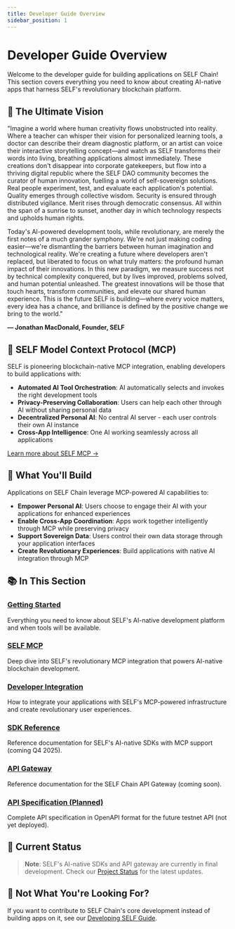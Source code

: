 ```yaml
---
title: Developer Guide Overview
sidebar_position: 1
---
```


# Developer Guide Overview

Welcome to the developer guide for building applications on SELF Chain! This section covers everything you need to know about creating AI-native apps that harness SELF's revolutionary blockchain platform.

## 🌟 The Ultimate Vision

"Imagine a world where human creativity flows unobstructed into reality. Where a teacher can whisper their vision for personalized learning tools, a doctor can describe their dream diagnostic platform, or an artist can voice their interactive storytelling concept—and watch as SELF transforms their words into living, breathing applications almost immediately. These creations don't disappear into corporate gatekeepers, but flow into a thriving digital republic where the SELF DAO community becomes the curator of human innovation, fuelling a world of self-sovereign solutions. Real people experiment, test, and evaluate each application's potential. Quality emerges through collective wisdom. Security is ensured through distributed vigilance. Merit rises through democratic consensus. All within the span of a sunrise to sunset, another day in which technology respects and upholds human rights.
 
Today's AI-powered development tools, while revolutionary, are merely the first notes of a much grander symphony. We're not just making coding easier—we're dismantling the barriers between human imagination and technological reality. We're creating a future where developers aren't replaced, but liberated to focus on what truly matters: the profound human impact of their innovations. In this new paradigm, we measure success not by technical complexity conquered, but by lives improved, problems solved, and human potential unleashed. The greatest innovations will be those that touch hearts, transform communities, and elevate our shared human experience. This is the future SELF is building—where every voice matters, every idea has a chance, and brilliance is defined by the positive change we bring to the world."
 
**— Jonathan MacDonald, Founder, SELF**

## 🚀 SELF Model Context Protocol (MCP)

SELF is pioneering blockchain-native MCP integration, enabling developers to build applications with:
- **Automated AI Tool Orchestration**: AI automatically selects and invokes the right development tools
- **Privacy-Preserving Collaboration**: Users can help each other through AI without sharing personal data
- **Decentralized Personal AI**: No central AI server - each user controls their own AI instance
- **Cross-App Intelligence**: One AI working seamlessly across all applications

[Learn more about SELF MCP →](mcp-integration.md)

## 🎯 What You'll Build

Applications on SELF Chain leverage MCP-powered AI capabilities to:
- **Empower Personal AI**: Users choose to engage their AI with your applications for enhanced experiences
- **Enable Cross-App Coordination**: Apps work together intelligently through MCP while preserving privacy
- **Support Sovereign Data**: Users control their own data storage through your application interfaces  
- **Create Revolutionary Experiences**: Build applications with native AI integration through MCP

## 📚 In This Section

### [Getting Started](getting-started.md)
Everything you need to know about SELF's AI-native development platform and when tools will be available.

### [SELF MCP](mcp-integration.md)
Deep dive into SELF's revolutionary MCP integration that powers AI-native blockchain development.

### [Developer Integration](developer-integration.md)
How to integrate your applications with SELF's MCP-powered infrastructure and create revolutionary user experiences.

### [SDK Reference](sdk-reference.md)
Reference documentation for SELF's AI-native SDKs with MCP support (coming Q4 2025).

### [API Gateway](api-gateway.md)
Reference documentation for the SELF Chain API Gateway (coming soon).

### [API Specification (Planned)](testnet-api-openapi.yaml)
Complete API specification in OpenAPI format for the future testnet API (not yet deployed).

## 🚧 Current Status

> **Note**: SELF's AI-native SDKs and API gateway are currently in final development. Check our [Project Status](/project-status) for the latest updates.

## 🤝 Not What You're Looking For?

If you want to contribute to SELF Chain's core development instead of building apps on it, see our [Developing SELF Guide](/developing-self).